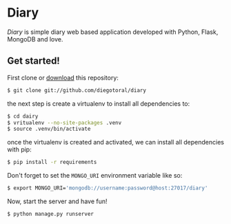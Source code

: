 Diary
=====

*Diary* is simple diary web based application developed with Python, Flask, MongoDB and love.


## Get started!
First clone or [download](http://) this repository:

```sh
$ git clone git://github.com/diegotoral/diary
```

the next step is create a virtualenv to install all dependencies to:

```sh
$ cd dairy
$ vritualenv --no-site-packages .venv
$ source .venv/bin/activate
```

once the virtualenv is created and activated, we can install all dependencies with pip:

```sh
$ pip install -r requirements
```

Don't forget to set the `MONGO_URI` environment variable like so:

```sh
$ export MONGO_URI='mongodb://username:password@host:27017/diary'
```

Now, start the server and have fun!

```sh
$ python manage.py runserver
```
